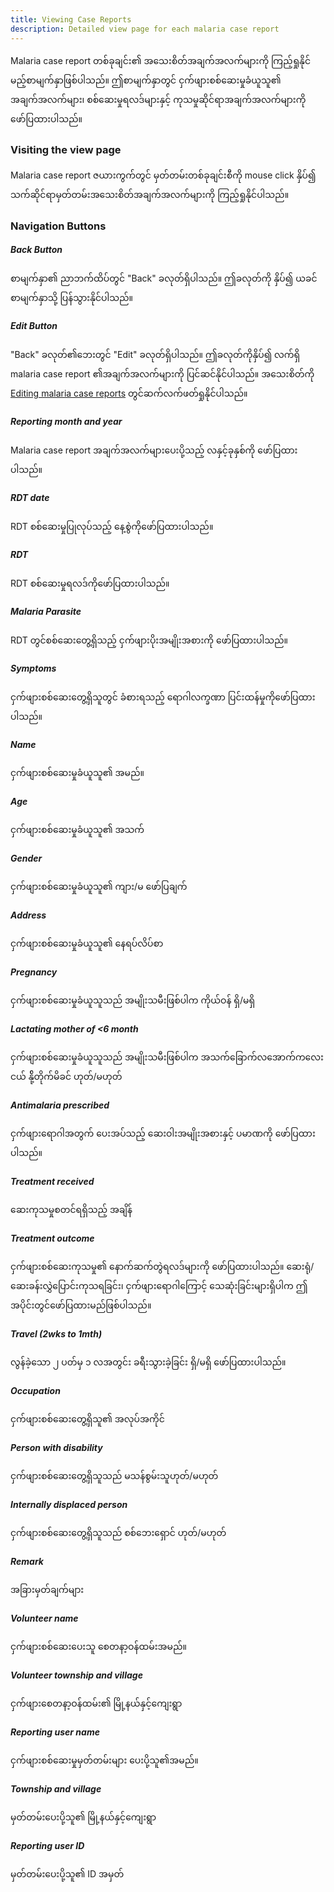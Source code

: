 ```yaml
---
title: Viewing Case Reports
description: Detailed view page for each malaria case report
---
```


Malaria case report တစ်ခုချင်း၏ အသေးစိတ်အချက်အလက်များကို ကြည့်ရှုနိုင်မည့်စာမျက်နှာဖြစ်ပါသည်။ ဤစာမျက်နှာတွင် ငှက်ဖျားစစ်ဆေးမှုခံယူသူ၏ အချက်အလက်များ၊ စစ်ဆေးမှုရလဒ်များနှင့် ကုသမှုဆိုင်ရာအချက်အလက်များကို ဖော်ပြထားပါသည်။

### Visiting the view page
Malaria case report ဇယားကွက်တွင် မှတ်တမ်းတစ်ခုချင်းစီကို mouse click နှိပ်၍ သက်ဆိုင်ရာမှတ်တမ်းအသေးစိတ်အချက်အလက်များကို ကြည့်ရှုနိုင်ပါသည်။

### Navigation Buttons

##### Back Button
စာမျက်နှာ၏ ညာဘက်ထိပ်တွင် "Back" ခလုတ်ရှိပါသည်။ ဤခလုတ်ကို နှိပ်၍ ယခင်စာမျက်နှာသို့ ပြန်သွားနိုင်ပါသည်။

##### Edit Button
"Back" ခလုတ်၏ဘေးတွင် "Edit" ခလုတ်ရှိပါသည်။ ဤခလုတ်ကိုနှိပ်၍ လက်ရှိ malaria case report ၏အချက်အလက်များကို ပြင်ဆင်နိုင်ပါသည်။ အသေးစိတ်ကို [Editing malaria case reports](editing-case-reports) တွင်ဆက်လက်ဖတ်ရှုနိုင်ပါသည်။

##### Reporting month and year
Malaria case report အချက်အလက်များပေးပို့သည့် လနှင့်ခုနှစ်ကို ဖော်ပြထားပါသည်။

##### RDT date
RDT စစ်ဆေးမှုပြုလုပ်သည့် နေ့စွဲကိုဖော်ပြထားပါသည်။

##### RDT
RDT စစ်ဆေးမှုရလဒ်ကိုဖော်ပြထားပါသည်။

##### Malaria Parasite
RDT တွင်စစ်ဆေးတွေ့ရှိသည့် ငှက်ဖျားပိုးအမျိုးအစားကို ဖော်ပြထားပါသည်။

##### Symptoms
ငှက်ဖျားစစ်ဆေးတွေ့ရှိသူတွင် ခံစားရသည့် ရောဂါလက္ခဏာ ပြင်းထန်မှုကိုဖော်ပြထားပါသည်။

##### Name
ငှက်ဖျားစစ်ဆေးမှုခံယူသူ၏ အမည်။

##### Age
ငှက်ဖျားစစ်ဆေးမှုခံယူသူ၏ အသက်

##### Gender
ငှက်ဖျားစစ်ဆေးမှုခံယူသူ၏ ကျား/မ ဖော်ပြချက်

##### Address
ငှက်ဖျားစစ်ဆေးမှုခံယူသူ၏ နေရပ်လိပ်စာ

##### Pregnancy
ငှက်ဖျားစစ်ဆေးမှုခံယူသူသည် အမျိုးသမီးဖြစ်ပါက ကိုယ်ဝန် ရှိ/မရှိ

##### Lactating mother of <6 month
ငှက်ဖျားစစ်ဆေးမှုခံယူသူသည် အမျိုးသမီးဖြစ်ပါက အသက်ခြောက်လအောက်ကလေးငယ် နို့်တိုက်မိခင် ဟုတ်/မဟုတ်

##### Antimalaria prescribed
ငှက်ဖျားရောဂါအတွက် ပေးအပ်သည့် ဆေးဝါးအမျိုးအစားနှင့် ပမာဏကို ဖော်ပြထားပါသည်။

##### Treatment received
ဆေးကုသမှုစတင်ရရှိသည့် အချိန်

##### Treatment outcome
ငှက်ဖျားစစ်ဆေးကုသမှု၏ နောက်ဆက်တွဲရလဒ်များကို ဖော်ပြထားပါသည်။ ဆေးရုံ/ဆေးခန်းလွှဲပြောင်းကုသရခြင်း၊ ငှက်ဖျားရောဂါကြောင့် သေဆုံးခြင်းများရှိပါက ဤအပိုင်းတွင်ဖော်ပြထားမည်ဖြစ်ပါသည်။

##### Travel (2wks to 1mth)
လွန်ခဲ့သော ၂ ပတ်မှ ၁ လအတွင်း ခရီးသွားခဲ့ခြင်း ရှိ/မရှိ ဖော်ပြထားပါသည်။

##### Occupation
ငှက်ဖျားစစ်ဆေးတွေ့ရှိသူ၏ အလုပ်အကိုင်

##### Person with disability
ငှက်ဖျားစစ်ဆေးတွေ့ရှိသူသည် မသန်စွမ်းသူဟုတ်/မဟုတ်

##### Internally displaced person
ငှက်ဖျားစစ်ဆေးတွေ့ရှိသူသည် စစ်ဘေးရှောင် ဟုတ်/မဟုတ်

##### Remark
အခြားမှတ်ချက်များ

##### Volunteer name
ငှက်ဖျားစစ်ဆေးပေးသူ စေတနာ့ဝန်ထမ်းအမည်။

##### Volunteer township and village
ငှက်ဖျားစေတနာ့ဝန်ထမ်း၏ မြို့နယ်နှင့်ကျေးရွာ

##### Reporting user name
ငှက်ဖျားစစ်ဆေးမှုမှတ်တမ်းများ ပေးပို့သူ၏အမည်။

##### Township and village
မှတ်တမ်းပေးပို့သူ၏ မြို့နယ်နှင့်ကျေးရွာ

##### Reporting user ID
မှတ်တမ်းပေးပို့သူ၏ ID အမှတ်
